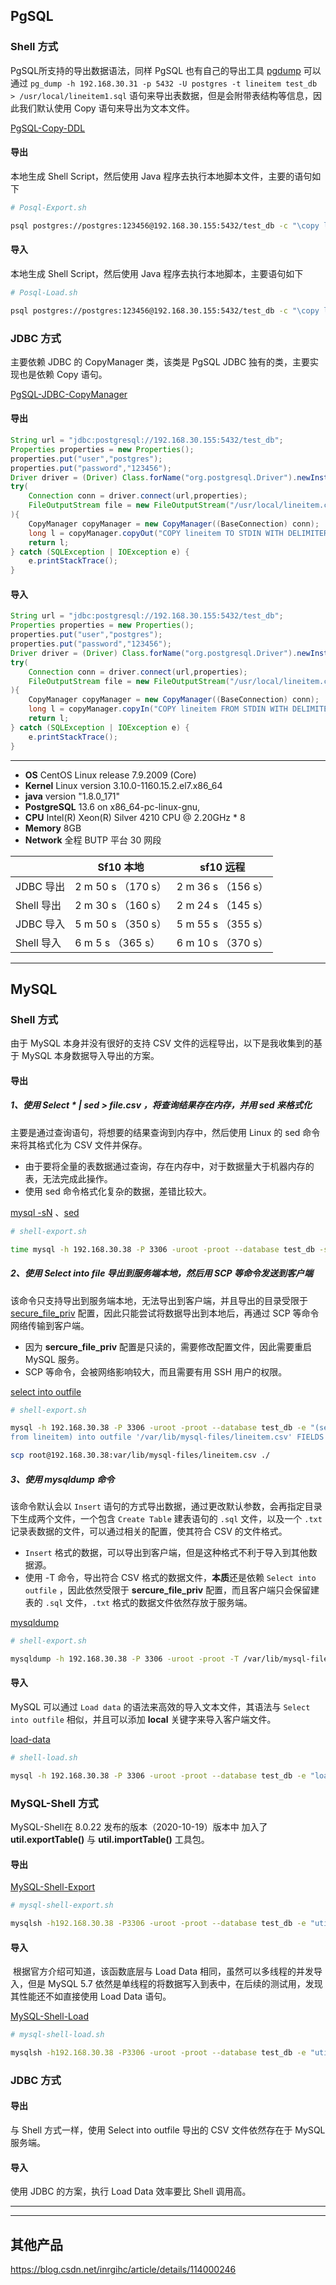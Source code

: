

## PgSQL

### Shell 方式

PgSQL所支持的导出数据语法，同样 PgSQL 也有自己的导出工具 [pgdump][PgSQL-pgdump] 可以通过 `pg_dump -h 192.168.30.31 -p 5432 -U postgres -t lineitem test_db > /usr/local/lineitem1.sql` 语句来导出表数据，但是会附带表结构等信息，因此我们默认使用 Copy 语句来导出为文本文件。

[PgSQL-Copy-DDL][PgSQL-Copy-DDL]


#### 导出
本地生成 Shell Script，然后使用 Java 程序去执行本地脚本文件，主要的语句如下
```sh
# Posql-Export.sh

psql postgres://postgres:123456@192.168.30.155:5432/test_db -c "\copy lineitem to '/usr/local/lineitem.csv' with DELIMITER ',';"
```

#### 导入

本地生成 Shell Script，然后使用 Java 程序去执行本地脚本，主要语句如下


```sh
# Posql-Load.sh

psql postgres://postgres:123456@192.168.30.155:5432/test_db -c "\copy lineitem from '/usr/local/lineitem.csv' with DELIMITER ',';"
```



### JDBC 方式

主要依赖 JDBC 的 CopyManager 类，该类是 PgSQL JDBC 独有的类，主要实现也是依赖 Copy 语句。

[PgSQL-JDBC-CopyManager][PgSQL-JDBC-CopyManager]


#### 导出

```java
String url = "jdbc:postgresql://192.168.30.155:5432/test_db";
Properties properties = new Properties();
properties.put("user","postgres");
properties.put("password","123456");
Driver driver = (Driver) Class.forName("org.postgresql.Driver").newInstance();
try(
    Connection conn = driver.connect(url,properties);
    FileOutputStream file = new FileOutputStream("/usr/local/lineitem.csv")
){
    CopyManager copyManager = new CopyManager((BaseConnection) conn);
    long l = copyManager.copyOut("COPY lineitem TO STDIN WITH DELIMITER ','", file);
    return l;
} catch (SQLException | IOException e) {
    e.printStackTrace();
}
```


#### 导入

```java
String url = "jdbc:postgresql://192.168.30.155:5432/test_db";
Properties properties = new Properties();
properties.put("user","postgres");
properties.put("password","123456");
Driver driver = (Driver) Class.forName("org.postgresql.Driver").newInstance();
try(
    Connection conn = driver.connect(url,properties);
    FileOutputStream file = new FileOutputStream("/usr/local/lineitem.csv")
){
    CopyManager copyManager = new CopyManager((BaseConnection) conn);
    long l = copyManager.copyIn("COPY lineitem FROM STDIN WITH DELIMITER ','", file);
    return l;
} catch (SQLException | IOException e) {
    e.printStackTrace();
}
```






---

- **OS** CentOS Linux release 7.9.2009 (Core)
- **Kernel** Linux version 3.10.0-1160.15.2.el7.x86_64
- **java** version "1.8.0_171"
- **PostgreSQL** 13.6 on x86_64-pc-linux-gnu, 
- **CPU** Intel(R) Xeon(R) Silver 4210 CPU @ 2.20GHz * 8
- **Memory** 8GB
- **Network** 全程 BUTP 平台 30 网段



|            | Sf10 本地           | sf10 远程          |
| ---------- | ------------------- | ------------------ |
| JDBC  导出 | 2 m 50 s （170 s）  | 2 m 36 s （156 s） |
| Shell 导出 | 2 m 30 s （160 s）  | 2 m 24 s （145 s） |
| JDBC  导入 | 5 m 50 s （350 s）  | 5 m 55 s （355 s） |
| Shell 导入 | 6 m 5 s   （365 s） | 6 m 10 s （370 s） |



[PgSQL-pgdump]:https://www.postgresql.org/docs/13/app-pgdump.html

[PgSQL-Copy-DDL]:https://www.postgresql.org/docs/13/sql-copy.html

[PgSQL-JDBC-CopyManager]:https://jdbc.postgresql.org/documentation/publicapi/org/postgresql/copy/CopyManager.html





---





## MySQL

### Shell 方式

由于 MySQL 本身并没有很好的支持 CSV 文件的远程导出，以下是我收集到的基于 MySQL 本身数据导入导出的方案。

#### 导出

##### 1、使用 Select \* | sed > file.csv ，将查询结果存在内存，并用 sed 来格式化

主要是通过查询语句，将想要的结果查询到内存中，然后使用 Linux 的 sed 命令来将其格式化为 CSV 文件并保存。

-   由于要将全量的表数据通过查询，存在内存中，对于数据量大于机器内存的表，无法完成此操作。
-   使用 sed 命令格式化复杂的数据，差错比较大。

[mysql -sN][mysql -sN] 、[sed][sed]

```sh
# shell-export.sh

time mysql -h 192.168.30.38 -P 3306 -uroot -proot --database test_db -sN -e "select * from lineitem" | sed 's/"/""/g;s/\t/,/g;s/\n//g' > ./lineitem.csv
```



##### 2、使用 Select into file 导出到服务端本地，然后用 SCP 等命令发送到客户端

该命令只支持导出到服务端本地，无法导出到客户端，并且导出的目录受限于 [secure_file_priv][secure_file_priv] 配置，因此只能尝试将数据导出到本地后，再通过 SCP 等命令网络传输到客户端。

-   因为 **sercure_file_priv** 配置是只读的，需要修改配置文件，因此需要重启 MySQL 服务。
-   SCP 等命令，会被网络影响较大，而且需要有用 SSH 用户的权限。

[select into outfile][select into outfile]

```sh
# shell-export.sh

mysql -h 192.168.30.38 -P 3306 -uroot -proot --database test_db -e "(select *
from lineitem) into outfile '/var/lib/mysql-files/lineitem.csv' FIELDS ENCLOSED BY '-' TERMINATED BY ',' ESCAPED BY '\\' LINES TERMINATED BY '\n';"

scp root@192.168.30.38:var/lib/mysql-files/lineitem.csv ./
```



##### 3、使用 mysqldump 命令

该命令默认会以 `Insert` 语句的方式导出数据，通过更改默认参数，会再指定目录下生成两个文件，一个包含 `Create Table` 建表语句的 `.sql` 文件，以及一个 `.txt` 记录表数据的文件，可以通过相关的配置，使其符合 CSV 的文件格式。

-    `Insert` 格式的数据，可以导出到客户端，但是这种格式不利于导入到其他数据源。
-   使用 -T 命令，导出符合 CSV 格式的数据文件，**本质**还是依赖 `Select into outfile` ，因此依然受限于 **sercure_file_priv** 配置，而且客户端只会保留建表的 `.sql` 文件，`.txt` 格式的数据文件依然存放于服务端。

[mysqldump][mysqldump]

```sh
# shell-export.sh

mysqldump -h 192.168.30.38 -P 3306 -uroot -proot -T /var/lib/mysql-files/ test_db lineitem --fields-terminated-by=',' --fields-enclosed-by='\"'
```



#### 导入

MySQL 可以通过 `Load data` 的语法来高效的导入文本文件，其语法与  `Select into outfile` 相似，并且可以添加 **local** 关键字来导入客户端文件。

[load-data][load-data]

```sh
# shell-load.sh

mysql -h 192.168.30.38 -P 3306 -uroot -proot --database test_db -e "load data local infile '/usr/local/lineitem.csv' into table lineitem fields terminated by ',' lines terminated by '\n';"
```



### MySQL-Shell 方式

MySQL-Shell在 8.0.22 发布的版本（2020-10-19）版本中 加入了 **util.exportTable()** 与 **util.importTable()** 工具包。

#### 导出

[MySQL-Shell-Export][MySQL-Shell-Export]

```sh
# mysql-shell-export.sh

mysqlsh -h192.168.30.38 -P3306 -uroot -proot --database test_db -e "util.exportTable('lineitem','/usr/local/lineitem.csv',{linesTerminatedBy:'\n',fieldsTerminatedBy:','})"
```



#### 导入

​	根据官方介绍可知道，该函数底层与 Load Data 相同，虽然可以多线程的并发导入，但是 MySQL 5.7 依然是单线程的将数据写入到表中，在后续的测试用，发现其性能还不如直接使用 Load Data 语句。

[MySQL-Shell-Load][MySQL-Shell-Load]

```sh
# mysql-shell-load.sh

mysqlsh -h192.168.30.38 -P3306 -uroot -proot --database test_db -e "util.importTable('/usr/local/lineitem.csv', {table: 'lineitem',linesTerminatedBy:'\n',fieldsTerminatedBy:',',bytesPerChunk:'500M'})"
```



### JDBC 方式

#### 导出

与 Shell 方式一样，使用 Select into outfile 导出的 CSV 文件依然存在于 MySQL 服务端。

#### 导入

使用 JDBC 的方案，执行 Load Data 效率要比 Shell 调用高。







---



[mysql -sN]:https://dev.mysql.com/doc/refman/5.7/en/mysql-command-options.html#option_mysql_skip-column-names

[sed]:https://www.gnu.org/software/sed/manual/sed.html#sed-commands-list

[select into outfile]:https://dev.mysql.com/doc/refman/5.7/en/select-into.html

[secure_file_priv]:https://dev.mysql.com/doc/refman/8.0/en/server-system-variables.html#sysvar_secure_file_priv

[mysqldump]:https://dev.mysql.com/doc/refman/5.7/en/mysqldump.html

[load-data]:https://dev.mysql.com/doc/refman/5.7/en/load-data.html
[MySQL-Shell-Export]:https://dev.mysql.com/doc/mysql-shell/8.0/en/mysql-shell-utilities-table-export.html
[MySQL-Shell-Load]:https://dev.mysql.com/doc/mysql-shell/8.0/en/mysql-shell-utilities-parallel-table.html







---



## 其他产品



https://blog.csdn.net/inrgihc/article/details/114000246